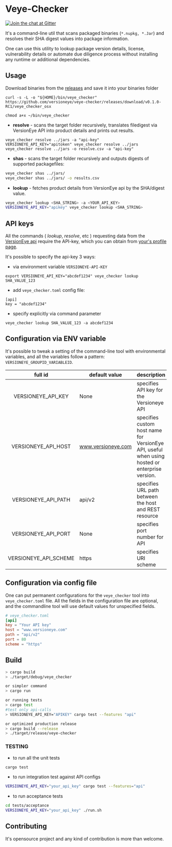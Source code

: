 # Veye-Checker


[![Join the chat at Gitter](https://badges.gitter.im/Join%20Chat.svg)](https://gitter.im/veye_checker/Lobby?utm_source=share-link&utm_medium=link&utm_campaign=share-link)

It's a command-line util that scans packaged binaries (`*.nupkg, *.Jar`) and resolves their SHA digest values into package information.

One can use this utility to lookup package version details, license, vulnerability details or automate due diligence process without installing any runtime or additional dependencies.
 

## Usage

Download binaries from the [releases](https://github.com/versioneye/veye-checker/releases) and save it into your binaries folder

```
curl -s -L -o "${HOME}/bin/veye_checker"  https://github.com/versioneye/veye-checker/releases/download/v0.1.0-RC1/veye_checker_osx

chmod a+x ~/bin/veye_checker
```

* **resolve** - scans the target folder recursively, translates filedigest via VersionEye API into product details and prints out results.

```
veye_checker resolve ../jars -a "api-key"
VERSIONEYE_API_KEY="apitoken" veye_checker resolve ../jars
veye_checker resolve ../jars -o resolve.csv -a "api-key"
```

* **shas** - scans the target folder recursively and outputs digests of supported packagefiles:

```bash
veye_checker shas ../jars/ 
veye_checker shas ../jars/ -o results.csv
```

* **lookup** - fetches product details from VersionEye api by the SHA/digest value.

```bash
veye_checker lookup <SHA_STRING> -a <YOUR_API_KEY>
VERSIONEYE_API_KEY="apikey" veye_checker lookup <SHA_STRING>
```

## API keys

All the commands ( *lookup*, *resolve*, etc ) requesting data from the  [VersionEye api](https://www.versioneye.com/api/v2) require the API-key, which you can obtain from [your's profile page](https://www.versioneye.com/organisations/private/apikey).

It's possible to specify the api-key 3 ways:

* via environment variable `VERSIONEYE-API-KEY` 

```
export VERSIONEYE_API_KEY="abcdef1234" veye_checker lookup SHA_VALUE_123
```

* add `veye_checker.toml` config file:

```
[api]
key = "abcdef1234"
```

* specify explicitly via command parameter

```
veye_checker lookup SHA_VALUE_123 -a abcdef1234
```

## Configuration via ENV variable

It's possible to tweak a setting of the command-line tool with environmental variables, and all the variables follow a pattern: `VERSIONEYE_GROUPID_VARIABLEID`. 


| full id               | default value | description                |
|:---------------------:|---------------|----------------------------|
| VERSIONEYE\_API\_KEY  | None          | specifies API key for the Versioneye API|
| VERSIONEYE\_API\_HOST | www.versioneye.com | specifies custom host name for VersionEye API, useful when using hosted or enterprise version.|
| VERSIONEYE\_API\_PATH | api/v2        | specifies URL path between the host and REST resource |
| VERSIONEYE\_API\_PORT | None          | specifies port number for API |
| VERSIONEYE\_API\_SCHEME | https       | specifies URI scheme |

## Configuration via config file

One can put permanent configurations for the `veye_checker` tool into  `veye_checker.toml` file. All the fields in the configuration file are optional, and the commandline tool will use default values for unspecified fields.

```toml
# veye_checker.toml
[api]
key = "Your API key"
host = "www.versioneye.com"
path = "api/v2"
port = 80
scheme = "https"

```

## Build

```bash
> cargo build
> ./target/debug/veye_checker

or simpler command
> cargo run

or running tests
> cargo test
#test only api-calls
> VERSIONEYE_API_KEY="APIKEY" cargo test --features "api"

or optimized production release
> cargo build --release
> ./target/release/veye-checker

```

### TESTING

* to run all the unit tests
```bash
cargo test
```

* to run integration test against API configs

```bash
VERSIONEYE_API_KEY="your_api_key" cargo test --features="api"
```

* to run acceptance tests

```bash
cd tests/acceptance
VERSIONEYE_API_KEY="your_api_key" ./run.sh 
```


## Contributing

It's opensource project and any kind of contribution is more than welcome. 
